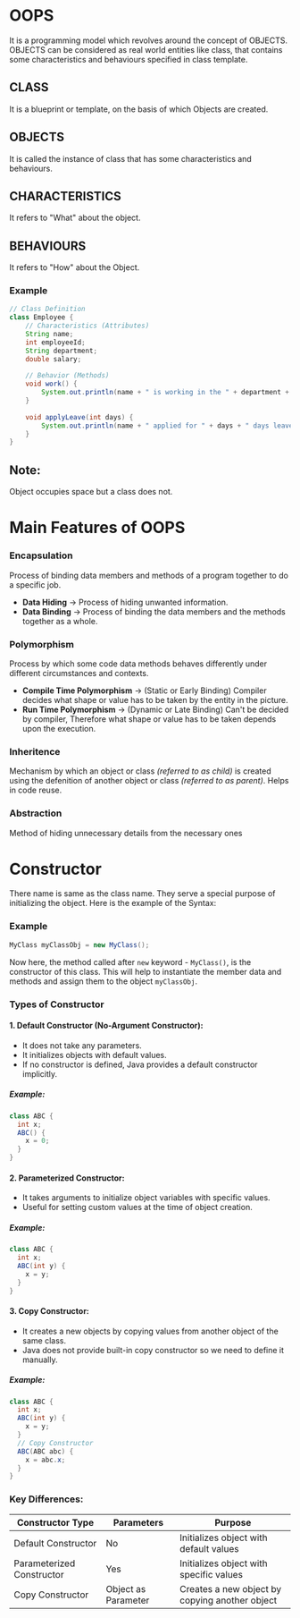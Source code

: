 # OOPS
It is a programming model which revolves around the concept of OBJECTS.
OBJECTS can be considered as real world entities like class, that contains some characteristics and behaviours specified in class template.

## CLASS
It is a blueprint or template, on the basis of which Objects are created.

## OBJECTS
It is called the instance of class that has some characteristics and behaviours.

## CHARACTERISTICS
It refers to "What" about the object.

## BEHAVIOURS
It refers to "How" about the Object.

### Example
```java
// Class Definition
class Employee {
    // Characteristics (Attributes)
    String name;
    int employeeId;
    String department;
    double salary;
    
    // Behavior (Methods)
    void work() {
        System.out.println(name + " is working in the " + department + " department.");
    }
    
    void applyLeave(int days) {
        System.out.println(name + " applied for " + days + " days leave.");
    }
}
```

## Note:
Object occupies space but a class does not.

# Main Features of OOPS
### Encapsulation
Process of binding data members and methods of a program together to do a specific job.
- **Data Hiding** → Process of hiding unwanted information.
- **Data Binding** →  Process of binding the data members and the methods together as a whole.
### Polymorphism
Process by which some code data methods behaves differently under different circumstances and contexts.
- **Compile Time Polymorphism** → (Static or Early Binding) Compiler decides what shape or value has to be taken by the entity in the picture.
- **Run Time Polymorphism** →  (Dynamic or Late Binding) Can't be decided by compiler, Therefore what shape or value has to be taken depends upon the execution.
### Inheritence
Mechanism by which an object or class *(referred to as child)* is created using the defenition of another object or class *(referred to as parent)*. Helps in code reuse.
### Abstraction 
Method of hiding unnecessary details from the necessary ones


# Constructor
There name is same as the class name. They serve a special purpose of initializing the object.
Here is the example of the Syntax:
### Example
```java
MyClass myClassObj = new MyClass();
```
Now here, the method called after `new` keyword - `MyClass()`, is the constructor of this class.
This will help to instantiate the member data and methods and assign them to the object `myClassObj`.

### Types of Constructor
#### 1. Default Constructor (No-Argument Constructor):
- It does not take any parameters.
- It initializes objects with default values.
- If no constructor is defined, Java provides a default constructor implicitly.

##### Example:
```java
class ABC {
  int x;
  ABC() {
    x = 0;
  }
}
```

#### 2. Parameterized Constructor:
- It takes arguments to initialize object variables with specific values.
- Useful for setting custom values at the time of object creation.

##### Example:
```java
class ABC {
  int x;
  ABC(int y) {
    x = y;
  }
}
```

#### 3. Copy Constructor:
- It creates a new objects by copying values from another object of the same class.
- Java does not provide built-in copy constructor so we need to define it manually.

##### Example:
```java
class ABC {
  int x;
  ABC(int y) {
    x = y;
  }
  // Copy Constructor
  ABC(ABC abc) {
    x = abc.x;
  }
}
```

### Key Differences:
| Constructor Type       | Parameters | Purpose                    |
|------------------------|------------|----------------------------|
| Default Constructor | No | Initializes object with default values |
| Parameterized Constructor | Yes | Initializes object with specific values |
| Copy Constructor | Object as Parameter | Creates a new object by copying another object |